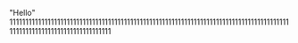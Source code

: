 "Hello" 
111111111111111111111111111111111111111111111111111111111111111111111111111111111111111111111111111111111111111111111111
